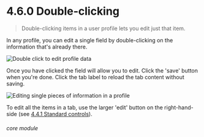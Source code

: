 # 4.6.0    Double-clicking

> Double-clicking items in a user profile lets you edit just that item. 

In any profile, you can edit a single field by double-clicking on the information that's already there.

![Double click to edit profile data]({{imgpath}}491a.png)

Once you have clicked the field will allow you to edit. Click the 'save' button when you're done. Click the tab label to reload the tab content without saving.

![Editing single pieces of information in a profile]({{imgpath}}491b.png)

To edit all the items in a tab, use the larger 'edit' button on the right-hand-side (see [4.4.1  Standard controls](/help/index/v/{{version}}/p/4.4.1)). 

###### core module

